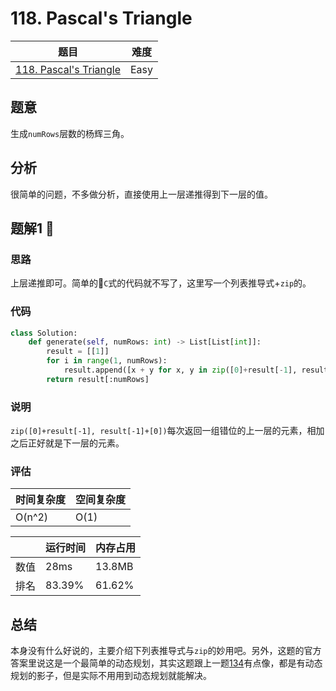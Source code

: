 # 118. Pascal's Triangle

| 题目 | 难度 |
| ---- | ---- |
| [118. Pascal's Triangle](https://leetcode.com/problems/pascals-triangle/) | Easy |

## 题意

生成`numRows`层数的杨辉三角。

## 分析

很简单的问题，不多做分析，直接使用上一层递推得到下一层的值。

## 题解1 🐲

### 思路

上层递推即可。简单的`C`式的代码就不写了，这里写一个列表推导式+`zip`的。

### 代码

```python
class Solution:
    def generate(self, numRows: int) -> List[List[int]]:
        result = [[1]]
        for i in range(1, numRows):
            result.append([x + y for x, y in zip([0]+result[-1], result[-1]+[0])])
        return result[:numRows]
```

### 说明

`zip([0]+result[-1], result[-1]+[0])`每次返回一组错位的上一层的元素，相加之后正好就是下一层的元素。

### 评估

| 时间复杂度 | 空间复杂度 |
| ---- | ---- |
| O(n^2) | O(1) |

| | 运行时间 | 内存占用 |
| ---- | ---- | ---- |
| 数值 | 28ms | 13.8MB |
| 排名 | 83.39% | 61.62% |

## 总结

本身没有什么好说的，主要介绍下列表推导式与`zip`的妙用吧。另外，这题的官方答案里说这是一个最简单的动态规划，其实这题跟上一题[134](134.md)有点像，都是有动态规划的影子，但是实际不用用到动态规划就能解决。

